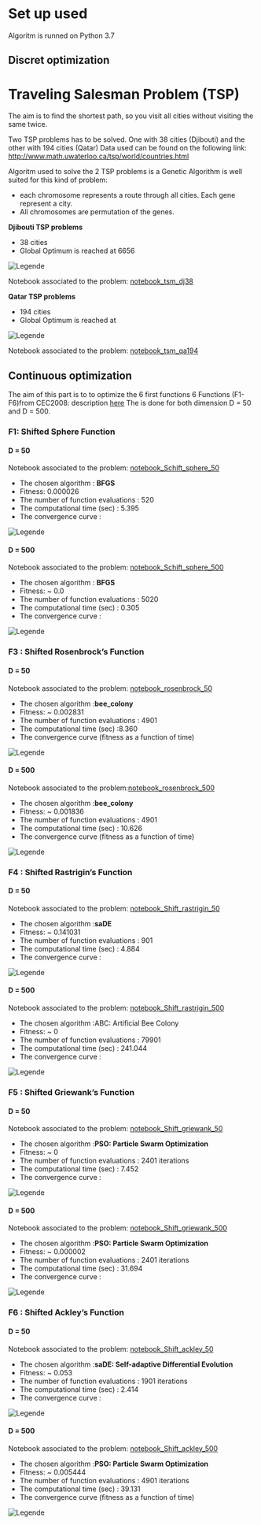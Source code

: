 
# Set up used
Algoritm is runned on Python 3.7

## Discret optimization
# Traveling Salesman Problem (TSP)
The  aim is to find the shortest path, so you visit all cities without visiting the same twice.

Two TSP problems has to be solved. One with 38 cities (Djibouti) and the other with 194 cities (Qatar)
Data used can be found on the following link: http://www.math.uwaterloo.ca/tsp/world/countries.html

Algoritm used to solve the 2 TSP problems is a Genetic Algorithm is well suited for this kind of problem:
- each chromosome represents a route through all cities. Each gene represent a city.
- All chromosomes are permutation of the genes.

**Djibouti TSP problems**
- 38 cities
- Global Optimum is reached at 6656

![Legende](./TSP_djb38/Traject_djb38.png)

 Notebook associated to the problem: [notebook_tsm_dj38](./TSP_djb38/tsm_djb38.ipynb)

**Qatar TSP problems**
- 194 cities
- Global Optimum is reached at

![Legende](./TSP_qa194/Traject_qa194.png)

Notebook associated to the problem: [notebook_tsm_qa194](./TSP_qa194/tsm_qa194.ipynb)

## Continuous optimization

The aim of this part is to  to optimize the 6 first functions 6 Functions (F1-F6)from CEC2008: description [here](doc/CEC2008_TechnicalReport.pdf)
The  is done for both dimension D = 50 and D = 500.

### F1: Shifted Sphere Function
#### D = 50

Notebook associated to the problem: [notebook_Schift_sphere_50](./shift_sphere/Shift_sphere_50.ipynb)

- The chosen algorithm : **BFGS**
- Fitness: 0.000026
- The number of function evaluations : 520
- The computational time (sec) : 5.395
- The convergence curve :

![Legende](./shift_sphere/sol_sphere_50.png)

#### D = 500

Notebook associated to the problem: [notebook_Schift_sphere_500](./shift_sphere/Shift_sphere_500.ipynb)

- The chosen algorithm : **BFGS**
- Fitness: ~ 0.0
- The number of function evaluations : 5020
- The computational time (sec) : 0.305
- The convergence curve :

![Legende](./shift_sphere/sol_sphere_500.png)

### F3 : Shifted Rosenbrock’s Function
#### D = 50

Notebook associated to the problem: [notebook_rosenbrock_50](./rosenbrock/rosenbrock_50.ipynb)

- The chosen algorithm :**bee_colony**
- Fitness: ~ 0.002831
- The number of function evaluations : 4901
- The computational time (sec) :8.360
- The convergence curve (fitness as a function of time)

![Legende](./rosenbrock/sol_rosenbrock_50.png)

#### D = 500

Notebook associated to the problem:[notebook_rosenbrock_500](./rosenbrock/rosenbrock_500.ipynb)

- The chosen algorithm :**bee_colony**
- Fitness: ~ 0.001836
- The number of function evaluations : 4901
- The computational time (sec) : 10.626
- The convergence curve (fitness as a function of time)

![Legende](./rosenbrock/sol_rosenbrock_500.png)

### F4 : Shifted Rastrigin’s Function
#### D = 50

Notebook associated to the problem: [notebook_Shift_rastrigin_50](./rastrigin/rastrigin_50.ipynb)

- The chosen algorithm :**saDE**
- Fitness: ~ 0.141031
- The number of function evaluations : 901
- The computational time (sec) : 4.884
- The convergence curve :

![Legende](./rastrigin/sol_rastrigin_50.png)

#### D = 500

Notebook associated to the problem: [notebook_Shift_rastrigin_500](./rastrigin/rastrigin_500.ipynb)

- The chosen algorithm :ABC: Artificial Bee Colony
- Fitness: ~ 0
- The number of function evaluations : 79901
- The computational time (sec) : 241.044
- The convergence curve :

![Legende](./rastrigin/sol_rastrigin_500.png)

### F5 : Shifted Griewank’s Function
#### D = 50

Notebook associated to the problem: [notebook_Shift_griewank_50](./griewank/schift_griewank_50.ipynb)

- The chosen algorithm :**PSO: Particle Swarm Optimization**
- Fitness: ~ 0
- The number of function evaluations : 2401 iterations
- The computational time (sec) : 7.452
- The convergence curve :

![Legende](./griewank/sol_griewank_50.png)

#### D = 500

Notebook associated to the problem: [notebook_Shift_griewank_500](./griewank/Schift_griewank_500.ipynb)

- The chosen algorithm :**PSO: Particle Swarm Optimization**
- Fitness: ~ 0.000002
- The number of function evaluations : 2401 iterations
- The computational time (sec) : 31.694
- The convergence curve :

![Legende](./griewank/sol_griewank_500.png)

### F6 : Shifted Ackley’s Function
#### D = 50

Notebook associated to the problem: [notebook_Shift_ackley_50](./ackley/Schift_ackley_50.ipynb)

- The chosen algorithm :**saDE: Self-adaptive Differential Evolution**
- Fitness: ~ 0.053
- The number of function evaluations : 1901 iterations
- The computational time (sec) : 2.414
- The convergence curve :

![Legende](./ackley/sol_ackley_50.png)

#### D = 500

Notebook associated to the problem: [notebook_Shift_ackley_500](./ackley/Shift_ackley_500.ipynb)

- The chosen algorithm :**PSO: Particle Swarm Optimization**
- Fitness: ~ 0.005444
- The number of function evaluations : 4901 iterations
- The computational time (sec) : 39.131
- The convergence curve (fitness as a function of time)

![Legende](./ackley/sol_ackley_500.png)
